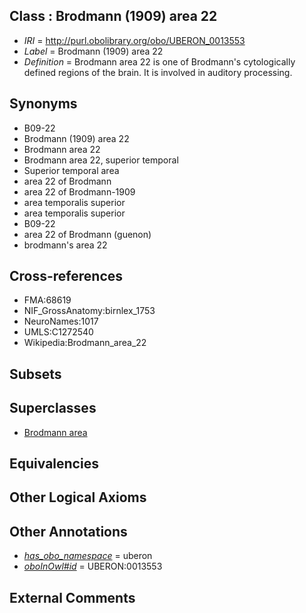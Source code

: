 
## Class : Brodmann (1909) area 22

 * *IRI* = http://purl.obolibrary.org/obo/UBERON_0013553
 * *Label* = Brodmann (1909) area 22
 * *Definition* = Brodmann area 22 is one of Brodmann's cytologically defined regions of the brain. It is involved in auditory processing.

## Synonyms

 * B09-22
 * Brodmann (1909) area 22
 * Brodmann area 22
 * Brodmann area 22, superior temporal
 * Superior temporal area
 * area 22 of Brodmann
 * area 22 of Brodmann-1909
 * area temporalis superior
 * area temporalis superior
 * B09-22
 * area 22 of Brodmann (guenon)
 * brodmann's area 22

## Cross-references

 * FMA:68619
 * NIF_GrossAnatomy:birnlex_1753
 * NeuroNames:1017
 * UMLS:C1272540
 * Wikipedia:Brodmann_area_22

## Subsets


## Superclasses

 * [Brodmann area](../../UBERON/29/UBERON_0013529.md)

## Equivalencies


## Other Logical Axioms


## Other Annotations

 * *[has_obo_namespace](../../ce/oboInOwl#hasOBONamespace.md)* = uberon
 * *[oboInOwl#id](../../id/oboInOwl#id.md)* = UBERON:0013553

## External Comments

